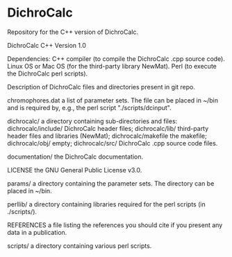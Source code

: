 # DichroCalc
Repository for the C++ version of DichroCalc.

DichroCalc C++ Version 1.0

Dependencies:          C++ compiler (to compile the DichroCalc .cpp source code). Linux OS or Mac OS (for the third-party library NewMat). Perl (to execute the DichroCalc perl scripts).


Description of DichroCalc files and directories present in git repo.


chromophores.dat       a list of parameter sets. The file can be placed in ~/bin and is required by, e.g., the perl script "./scripts/dcinput".


dichrocalc/            a directory containing sub-directories and files: 
dichrocalc/include/    DichroCalc header files;
dichrocalc/lib/        third-party header files and libraries (NewMat);
dichrocalc/makefile    the makefile;
dichrocalc/obj/        empty;
dichrocalc/src/        DichroCalc .cpp source code files.


documentation/         the DichroCalc documentation.


LICENSE                the GNU General Public License v3.0.


params/                a directory containing the parameter sets. The directory can be placed in ~/bin.


perllib/               a directory containing libraries required for the perl scripts (in ./scripts/).


REFERENCES	       a file listing the references you should cite if you present any data in a publication.


scripts/               a directory containing various perl scripts.
